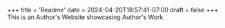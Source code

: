 +++
title = 'Readme'
date = 2024-04-20T18:57:41-07:00
draft = false
+++
This is an Author's Website showcasing Author's Work